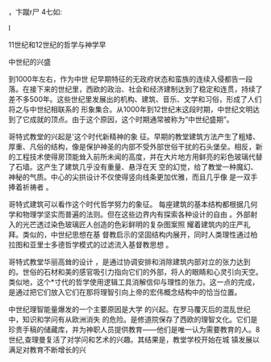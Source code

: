 ，卞蹴r尸 4七如:

I

11世纪和12世纪的哲学与神学早

中世纪的兴盛

到1000年左右，作为中世 纪早期特征的无政府状态和蛮族的连续入侵都告一段落。在接下来的世纪里，西欧的政治、社会和经济建制达到了稳定和连贯，持续了差不多500年。这些世纪里发展出的机构、建筑、音乐、文学和习俗，形成了人们将之与中世纪相联系的 形象集合。从1000年到12世纪末这段时期，中世纪文明达到了它成就的顶点。由于这个原因，这个时期通常被称为“中世纪盛期”。

哥特式教堂的兴起是'这个时代新精神的象 征。早期的教堂建筑方法产生了粗矮、厚重、凡俗的结构，像是保护神圣的内部不受外部世俗干扰的石头堡垒。相反，新的工程技术使得房顶能耸入前所未闻的高度，并在大片地方用鲜亮的彩色玻璃代替了石墙。这产生了建筑几乎没有重量、悬浮在天 空的幻觉，给了教堂一种魔幻、神秘的气质。中心的尖拱设计不仅使得竖向线条更加优雅，而且几乎像 是一双手捧着祈祷者 。

哥特式建筑可以看作这个时代哲学努力的象征。 每座建筑的基本结构都根据几何学和物理学坚实而普遍的法则。但在这些边界内有探索各种设计的自由 。外部射入的光芒透过染色玻璃匠人创造的色彩鲜明的复杂图案照 耀着建筑内的庄严礼拜。类似的，中世纪思想在基 督教启示的坚固结构内展开，同时人类理性通过柏拉图和亚里士多德哲学模式的过滤流入基督教思想 。

哥特式教堂华丽高耸的设计 ，是通过协调安排和消除建筑内部对立的张力达到的。世俗的石材和美的感官吸引力指向它们的外部，将人的眼睛和心灵引向天空。类似地，这个*寸代的哲学使用逻辑工具消解信仰与理性的张力。这一点的完成，是通过把它们放入它们在那将理智引向上帝的宏伟概念结构中的恰当位置。

中世纪理智能量爆发的一个主要原因是大学 的兴起。在罗马覆灭后的混乱世纪中，知识和学问有从欧洲消失 的危险。是修道院保存了西欧的理智文化。它们是珍贵手稿的储藏库，并为神职人员提供教育——他们是唯一认为需要教育的人。8世纪,查理曼复活了对学问和艺术的兴趣。其结果是，教堂学校开始在城 镇发展以满足对教育不断增长的兴

